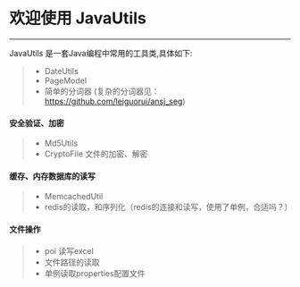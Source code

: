 # 欢迎使用 JavaUtils

---

JavaUtils 是一套Java编程中常用的工具类,具体如下:

> * DateUtils
> * PageModel
> * 简单的分词器 (复杂的分词器见：https://github.com/leiguorui/ansj_seg)

#### 安全验证、加密

> * Md5Utils
> * CryptoFile 文件的加密、解密

#### 缓存、内存数据库的读写

> * MemcachedUtil
> * redis的读取，和序列化（redis的连接和读写，使用了单例，合适吗？）

#### 文件操作

> * poi 读写excel
> * 文件路径的读取
> * 单例读取properties配置文件

